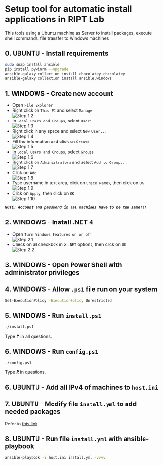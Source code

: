 # Setup tool for automatic install applications in RIPT Lab

This tools using a Ubuntu machine as Server to install packages, execute shell commands, file transfer to Windows machines

## 0. UBUNTU - Install requirements

```bash
sudo snap install ansible
pip install pywinrm --upgrade
ansible-galaxy collection install chocolatey.chocolatey
ansible-galaxy collection install ansible.windows
```

## 1. WINDOWS - Create new account

- Open `File Explorer`
- Right click on `This PC` and select `Manage` \
![Step 1.2](./img/1/1.png)
- In `Local Users and Groups`, select `Users` \
![Step 1.3](./img/1/2.png)
- Right click in any space and select `New User...` \
![Step 1.4](./img/1/3.png)
- Fill the information and click on `Create` \
![Step 1.5](./img/1/4.png)
- In `Local Users and Groups`, select `Groups` \
![Step 1.6](./img/1/5.png)
- Right click on `Administrators` and select `Add to Group...` \
![Step 1.7](./img/1/6.png)
- Click on `Add` \
![Step 1.8](./img/1/7.png)
- Type username in text area, click on `Check Names`, then click on `OK` \
![Step 1.9](./img/1/8.png)
- Click on `Apply`, then click on `OK` \
![Step 1.10](./img/1/9.png)

***`NOTE: Account and password in aal machines have to be the same!!!`***

## 2. WINDOWS - Install .NET 4

- Open `Turn Windows Features on or off` \
![Step 2.1](./img/2/1.png)
- Check on all checkbox in 2 `.NET` options, then click on `OK` \
![Step 2.2](./img/2/2.png)

## 3. WINDOWS - Open Power Shell with administrator privileges

## 4. WINDOWS - Allow `.ps1` file run on your system

```bash
Set-ExecutionPolicy -ExecutionPolicy Unrestricted
```

## 5. WINDOWS - Run `install.ps1`

```bash
./install.ps1
```

Type ***Y*** in all questions.

## 6. WINDOWS - Run `config.ps1`

```bash
./config.ps1
```

Type ***R*** in questions.

## 6. UBUNTU - Add all IPv4 of machines to `host.ini`

## 7. UBUNTU - Modify file `install.yml` to add needed packages

Refer to [this link](https://community.chocolatey.org/packages)

## 8. UBUNTU - Run file `install.yml` with ansible-playbook

```bash
ansible-playbook -i host.ini install.yml -vvvv
```
